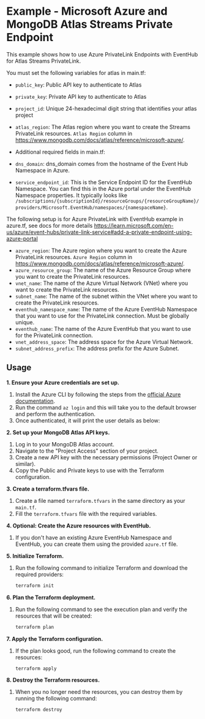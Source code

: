 # Example - Microsoft Azure and MongoDB Atlas Streams Private Endpoint

This example shows how to use Azure PrivateLink Endpoints with EventHub for Atlas Streams PrivateLink.

You must set the following variables for atlas in main.tf:

- `public_key`: Public API key to authenticate to Atlas
- `private_key`: Private API key to authenticate to Atlas
- `project_id`: Unique 24-hexadecimal digit string that identifies your atlas project
- `atlas_region`: The Atlas region where you want to create the Streams PrivateLink resources. `Atlas Region` column in https://www.mongodb.com/docs/atlas/reference/microsoft-azure/. 

- Additional required fields in main.tf:
- `dns_domain`: dns_domain comes from the hostname of the Event Hub Namespace in Azure.
- `service_endpoint_id`: This is the Service Endpoint ID for the EventHub Namespace. You can find this in the Azure portal under the EventHub Namespace properties. It typically looks like `/subscriptions/{subscriptionId}/resourceGroups/{resourceGroupName}/providers/Microsoft.EventHub/namespaces/{namespaceName}`.

The following setup is for Azure PrivateLink with EventHub example in azure.tf, see docs for more details https://learn.microsoft.com/en-us/azure/event-hubs/private-link-service#add-a-private-endpoint-using-azure-portal

- `azure_region`: The Azure region where you want to create the Azure PrivateLink resources. `Azure Region` column in https://www.mongodb.com/docs/atlas/reference/microsoft-azure/.
- `azure_resource_group`: The name of the Azure Resource Group where you want to create the PrivateLink resources. 
- `vnet_name`: The name of the Azure Virtual Network (VNet) where you want to create the PrivateLink resources.
- `subnet_name`: The name of the subnet within the VNet where you want to create the PrivateLink resources. 
- `eventhub_namespace_name`: The name of the Azure EventHub Namespace that you want to use for the PrivateLink connection. Must be globally unique. 
- `eventhub_name`: The name of the Azure EventHub that you want to use for the PrivateLink connection. 
- `vnet_address_space`: The address space for the Azure Virtual Network. 
- `subnet_address_prefix`: The address prefix for the Azure Subnet.

## Usage

**1\. Ensure your Azure credentials are set up.**

1. Install the Azure CLI by following the steps from the [official Azure documentation](https://docs.microsoft.com/en-us/cli/azure/install-azure-cli).
2. Run the command `az login` and this will take you to the default browser and perform the authentication.
3. Once authenticated, it will print the user details as below:

**2\. Set up your MongoDB Atlas API keys.**
1. Log in to your MongoDB Atlas account.
2. Navigate to the "Project Access" section of your project.
3. Create a new API key with the necessary permissions (Project Owner or similar).
4. Copy the Public and Private keys to use with the Terraform configuration.

**3\. Create a terraform.tfvars file.**
1. Create a file named `terraform.tfvars` in the same directory as your `main.tf`.
2. Fill the `terraform.tfvars` file with the required variables.

**4\. Optional: Create the Azure resources with EventHub.**
1. If you don't have an existing Azure EventHub Namespace and EventHub, you can create them using the provided `azure.tf` file.

**5\. Initialize Terraform.**
1. Run the following command to initialize Terraform and download the required providers:
   ```bash
   terraform init
   ```
**6\. Plan the Terraform deployment.**
1. Run the following command to see the execution plan and verify the resources that will be created:
   ```bash
   terraform plan
   ```
   
**7\. Apply the Terraform configuration.**
1. If the plan looks good, run the following command to create the resources:
   ```bash
   terraform apply
   ```

**8\. Destroy the Terraform resources.**
1. When you no longer need the resources, you can destroy them by running the following command:
   ```bash
   terraform destroy
   ```

